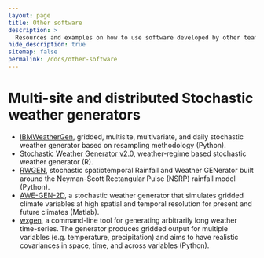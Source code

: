 ```yaml
---
layout: page
title: Other software
description: >
  Resources and examples on how to use software developed by other teams.
hide_description: true
sitemap: false
permalink: /docs/other-software
---
```


# Multi-site and distributed Stochastic weather generators

* [IBMWeatherGen](https://github.com/IBM/IBMWeatherGen), gridded, multisite, multivariate, and daily stochastic weather generator based on resampling methodology (Python).
* [Stochastic Weather Generator v2.0](https://github.com/nassernajibi/WGEN-v2.0), weather-regime based stochastic weather generator (R).
* [RWGEN](https://github.com/rwgen1/rwgen?tab=readme-ov-file), stochastic spatiotemporal Rainfall and Weather GENerator built around the Neyman-Scott Rectangular Pulse (NSRP) rainfall model (Python).
* [AWE-GEN-2D](https://hyd.ifu.ethz.ch/research-data-models/awe-gen-2d.html), a stochastic weather generator that simulates gridded climate variables at high spatial and temporal resolution for present and future climates (Matlab).
* [wxgen](https://github.com/metno/wxgen?tab=readme-ov-file), a command-line tool for generating arbitrarily long weather time-series. The generator produces gridded output for multiple variables (e.g. temperature, precipitation) and aims to have realistic covariances in space, time, and across variables (Python).
